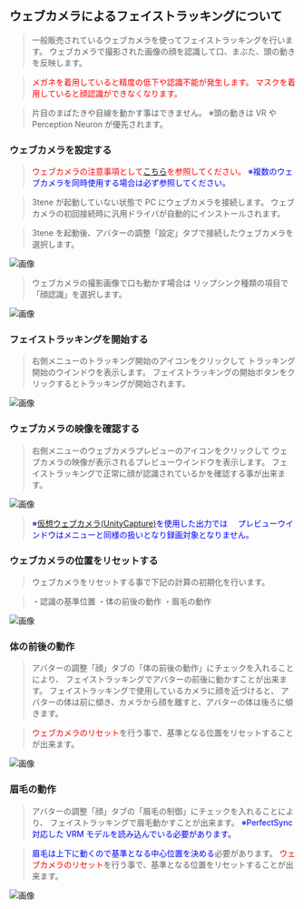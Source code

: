 ## ウェブカメラによるフェイストラッキングについて

>一般販売されているウェブカメラを使ってフェイストラッキングを行います。
>ウェブカメラで撮影された画像の顔を認識して口、まぶた、頭の動きを反映します。

><font color="Red">メガネを着用していると精度の低下や認識不能が発生します。</font>
><font color="Red">マスクを着用していると顔認識ができなくなります。</font>

>片目のまばたきや目線を動かす事はできません。
>※頭の動きは VR や Perception Neuron が優先されます。


### ウェブカメラを設定する

><font color="Red">ウェブカメラの注意事項として[こちら](#DeviceWebCamera.md)を参照してください。</font>
><font color="Blue">※複数のウェブカメラを同時使用する場合は必ず参照してください。</font>

>3tene が起動していない状態で PC にウェブカメラを接続します。
>ウェブカメラの初回接続時に汎用ドライバが自動的にインストールされます。

>3tene を起動後、アバターの調整「設定」タブで接続したウェブカメラを選択します。

![画像](image/webcamera_settings_1.png "")

>ウェブカメラの撮影画像で口も動かす場合は
>リップシンク種類の項目で「顔認識」を選択します。

![画像](image/webcamera_settings_2.png "")


### フェイストラッキングを開始する

>右側メニューのトラッキング開始のアイコンをクリックして
>トラッキング開始のウインドウを表示します。
>フェイストラッキングの開始ボタンをクリックするとトラッキングが開始されます。


![画像](image/webcamera_settings_3.png "")


### ウェブカメラの映像を確認する

>右側メニューのウェブカメラプレビューのアイコンをクリックして
>ウェブカメラの映像が表示されるプレビューウインドウを表示します。
>フェイストラッキングで正常に顔が認識されているかを確認する事が出来ます。

![画像](image/webcamera_settings_4.png "")

><font color="Blue">※[仮想ウェブカメラ(UnityCapture)](#VirtualWebCamera.md)を使用した出力では
>　プレビューウインドウはメニューと同様の扱いとなり録画対象となりません。</font>

### ウェブカメラの位置をリセットする

>ウェブカメラをリセットする事で下記の計算の初期化を行います。

>・認識の基準位置
>・体の前後の動作
>・眉毛の動作

![画像](image/webcamera_settings_5.png "")

### 体の前後の動作

>アバターの調整「顔」タブの「体の前後の動作」にチェックを入れることにより、
>フェイストラッキングでアバターの前後に動かすことが出来ます。
>フェイストラッキングで使用しているカメラに顔を近づけると、
>アバターの体は前に傾き、カメラから顔を離すと、アバターの体は後ろに傾きます。

><font color="Red">ウェブカメラのリセット</font>を行う事で、基準となる位置をリセットすることが出来ます。

![画像](image/webcamera_settings_6.png "")


### 眉毛の動作

>アバターの調整「顔」タブの「眉毛の制御」にチェックを入れることにより、
>フェイストラッキングで眉毛動かすことが出来ます。
><font color="Blue">※PerfectSync 対応した VRM モデルを読み込んでいる必要があります。</font>

><font color="Blue">眉毛は上下に動くので基準となる中心位置を決める</font>必要があります。
><font color="Red">ウェブカメラのリセット</font>を行う事で、基準となる位置をリセットすることが出来ます。

![画像](image/webcamera_settings_7.png "")
